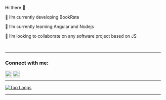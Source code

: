 Hi there 👋

🔭 I’m currently developing BookRate

🌱 I’m currently learning Angular and Nodejs

👯 I’m looking to collaborate on any software project based on JS


<br />

----

### Connect with me:

[<img align="left" alt="Telegram | Telegram" width="22px" src="https://cdn.jsdelivr.net/npm/simple-icons@v3/icons/telegram.svg" />][telegram]
[<img align="left" alt="ask_mail" width="22px" src="https://cdn.jsdelivr.net/npm/simple-icons@v3/icons/gmail.svg" />][ask_mail]
<br/>

---

[![Top Langs](https://github-readme-stats.vercel.app/api/top-langs/?username=AleksandarSP&layout=compact)](https://github.com/AleksandarSP/github-readme-stats)

[telegram]: https://t.me/hamenesku
[ask_mail]: mailto:aleksandar.stefanov.p@gmail.com

---

<!--START_SECTION:activity-->
